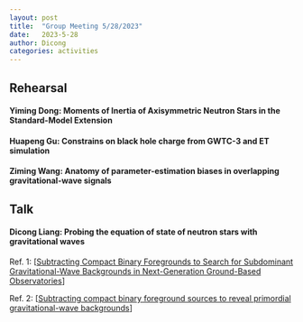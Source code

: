 ```yaml
---
layout: post
title:  "Group Meeting 5/28/2023"
date:   2023-5-28
author: Dicong
categories: activities
---
```


## Rehearsal

#### Yiming Dong: Moments of Inertia of Axisymmetric Neutron Stars in the Standard-Model Extension

#### Huapeng Gu: Constrains on black hole charge from GWTC-3 and ET simulation

#### Ziming Wang: Anatomy of parameter-estimation biases in overlapping gravitational-wave signals



## Talk

#### Dicong Liang: Probing the equation of state of neutron stars with gravitational waves

Ref. 1: [[Subtracting Compact Binary Foregrounds to Search for Subdominant Gravitational-Wave Backgrounds in Next-Generation Ground-Based Observatories](https://arxiv.org/abs/2209.01310)]

Ref. 2: [[Subtracting compact binary foreground sources to reveal primordial gravitational-wave backgrounds](https://arxiv.org/abs/2002.05365)]
